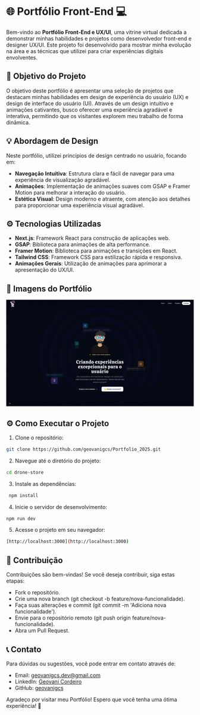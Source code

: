 # 🌐 Portfólio Front-End 💻
Bem-vindo ao **Portfólio Front-End e UX/UI**, uma vitrine virtual dedicada a demonstrar minhas habilidades e projetos como desenvolvedor front-end e designer UX/UI. Este projeto foi desenvolvido para mostrar minha evolução na área e as técnicas que utilizei para criar experiências digitais envolventes.

## 🎯 Objetivo do Projeto
O objetivo deste portfólio é apresentar uma seleção de projetos que destacam minhas habilidades em design de experiência do usuário (UX) e design de interface do usuário (UI). Através de um design intuitivo e animações cativantes, busco oferecer uma experiência agradável e interativa, permitindo que os visitantes explorem meu trabalho de forma dinâmica.

## 💡 Abordagem de Design
Neste portfólio, utilizei princípios de design centrado no usuário, focando em:

- **Navegação Intuitiva**: Estrutura clara e fácil de navegar para uma experiência de visualização agradável.
- **Animações**: Implementação de animações suaves com GSAP e Framer Motion para melhorar a interação do usuário.
- **Estética Visual**: Design moderno e atraente, com atenção aos detalhes para proporcionar uma experiência visual agradável.


## ⚙️ Tecnologias Utilizadas
- **Next.js**: Framework React para construção de aplicações web.
- **GSAP**: Biblioteca para animações de alta performance.
- **Framer Motion**: Biblioteca para animações e transições em React.
- **Tailwind CSS**: Framework CSS para estilização rápida e responsiva.
- **Animações Gerais**: Utilização de animações para aprimorar a apresentação do UX/UI.


## 📸 Imagens do Portfólio
![Imagem do Projeto](https://github.com/geovanigcs/Portfolio_2025/blob/main/src/app/public/Portfolio.png)

## ⚙️ Como Executar o Projeto

1. Clone o repositório:
```bash
git clone https://github.com/geovanigcs/Portfolio_2025.git 
```
2. Navegue até o diretório do projeto: 
  ```bash
cd drone-store
```
3. Instale as dependências:
```bash
 npm install
```
4. Inicie o servidor de desenvolvimento:
```bash 
npm run dev
```
5. Acesse o projeto em seu navegador:
```bash 
[http://localhost:3000](http://localhost:3000)
```

## 🤝 Contribuição
Contribuições são bem-vindas! Se você deseja contribuir, siga estas etapas:

- Fork o repositório.
- Crie uma nova branch (git checkout -b feature/nova-funcionalidade).
- Faça suas alterações e commit (git commit -m 'Adiciona nova funcionalidade').
- Envie para o repositório remoto (git push origin feature/nova-funcionalidade).
- Abra um Pull Request.


## 📞 Contato
Para dúvidas ou sugestões, você pode entrar em contato através de:

- Email: geovanigcs.dev@gmail.com
- LinkedIn: [Geovani Cordeiro](https://www.linkedin.com/in/geovanicordeirodev/)
- GitHub: [geovanigcs](https://github.com/geovanigcs)


Agradeço por visitar meu Portfólio! Espero que você tenha uma ótima experiência! 🚀


